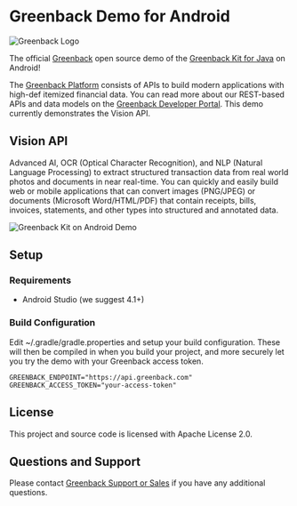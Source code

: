 # Greenback Demo for Android

![Greenback Logo](https://www.greenback.com/assets/f/blogs/github-greenback-java/greenback-logo-badge.png)

The official [Greenback](https://www.greenback.com) open source demo of the [Greenback Kit for Java](https://github.com/greenback-inc/greenback-java) on Android!

The [Greenback Platform](https://www.greenback.com/platform) consists of APIs to build modern applications with high-def itemized financial data.  You can read more about our REST-based APIs and data models on the [Greenback Developer Portal](https://developer.greenback.com).  This demo currently demonstrates the Vision API.

## Vision API

Advanced AI, OCR (Optical Character Recognition), and NLP (Natural Language Processing) to extract structured transaction data from real world photos and documents in near real-time. You can quickly and easily build web or mobile applications that can convert images (PNG/JPEG) or documents (Microsoft Word/HTML/PDF) that contain receipts, bills, invoices, statements, and other types into structured and annotated data.

![Greenback Kit on Android Demo](https://www.greenback.com/assets/f/blogs/github-greenback-java/greenback-vision-demo.gif)

## Setup

### Requirements

 - Android Studio (we suggest 4.1+)

### Build Configuration

Edit ~/.gradle/gradle.properties and setup your build configuration. These will then be compiled in when you build your project, and more securely let you try the demo with your Greenback access token.

```
GREENBACK_ENDPOINT="https://api.greenback.com"
GREENBACK_ACCESS_TOKEN="your-access-token"
```

## License

This project and source code is licensed with Apache License 2.0.

## Questions and Support

Please contact [Greenback Support or Sales](https://www.greenback.com/contact) if you have any additional questions.
